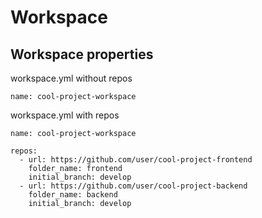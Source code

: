 # Workspace
## Workspace properties
workspace.yml without repos
```(yml)
name: cool-project-workspace
```
workspace.yml with repos
```(yml)
name: cool-project-workspace

repos:
  - url: https://github.com/user/cool-project-frontend
    folder_name: frontend
    initial_branch: develop
  - url: https://github.com/user/cool-project-backend
    folder_name: backend
    initial_branch: develop

```
